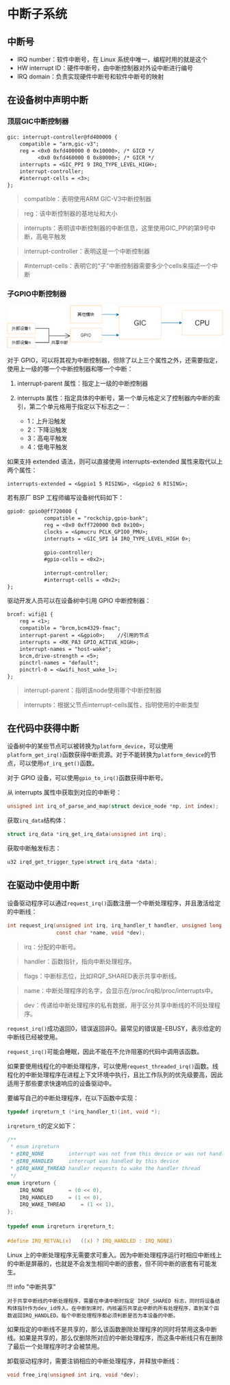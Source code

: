 # 中断子系统

## 中断号

- IRQ number：软件中断号，在 Linux 系统中唯一，编程时用的就是这个
- HW interrupt ID：硬件中断号，由中断控制器对外设中断进行编号
- IRQ domain：负责实现硬件中断号和软件中断号的映射

## 在设备树中声明中断

### 顶层GIC中断控制器

```dts title="rk3568.dtsi"
gic: interrupt-controller@fd400000 {
	compatible = "arm,gic-v3";
	reg = <0x0 0xfd400000 0 0x10000>, /* GICD */
	      <0x0 0xfd460000 0 0x80000>; /* GICR */
	interrupts = <GIC_PPI 9 IRQ_TYPE_LEVEL_HIGH>;
	interrupt-controller;
	#interrupt-cells = <3>;
};
```

> compatible：表明使用ARM GIC-V3中断控制器

> reg：该中断控制器的基地址和大小

> interrupts：表明该中断控制器的中断信息，这里使用GIC_PPI的第9号中断，高电平触发

> interrupt-controller：表明这是一个中断控制器

> \#interrupt-cells：表明它的“子”中断控制器需要多少个cells来描述一个中断

### 子GPIO中断控制器

![中断示意图](../../images/kernel/inter-controller.png)

对于 GPIO，可以将其视为中断控制器，但除了以上三个属性之外，还需要指定，使用上一级的哪一个中断控制器和哪一个中断：

1. interrupt-parent 属性：指定上一级的中断控制器

2. interrupts 属性：指定具体的中断号，第一个单元格定义了控制器内中断的索引，第二个单元格用于指定以下标志之一：

	- 1：上升沿触发
	- 2：下降沿触发
	- 3：高电平触发
	- 4：低电平触发

如果支持 extended 语法，则可以直接使用 interrupts-extended 属性来取代以上两个属性：

```DTS
interrupts-extended = <&gpio1 5 RISING>, <&gpio2 6 RISING>;
```

若有原厂 BSP 工程师编写设备树代码如下：

```DTS title="rk3399.dtsi"
gpio0: gpio0@ff720000 {
			compatible = "rockchip,gpio-bank";
			reg = <0x0 0xff720000 0x0 0x100>;
			clocks = <&pmucru PCLK_GPIO0_PMU>;
			interrupts = <GIC_SPI 14 IRQ_TYPE_LEVEL_HIGH 0>;

			gpio-controller;
			#gpio-cells = <0x2>;

			interrupt-controller;
			#interrupt-cells = <0x2>;
};
```

驱动开发人员可以在设备树中引用 GPIO 中断控制器：

```DTS title="rk3399-firefly.dts"
brcmf: wifi@1 {
	reg = <1>;
	compatible = "brcm,bcm4329-fmac";
	interrupt-parent = <&gpio0>;	//引用的节点
	interrupts = <RK_PA3 GPIO_ACTIVE_HIGH>;
	interrupt-names = "host-wake";
	brcm,drive-strength = <5>;
	pinctrl-names = "default";
	pinctrl-0 = <&wifi_host_wake_l>;
};
```

> interrupt-parent：指明该node使用哪个中断控制器

> interrupts：根据父节点interrupt-cells属性，指明使用的中断类型

## 在代码中获得中断

设备树中的某些节点可以被转换为`platform_device`，可以使用`platform_get_irq()`函数获得中断资源。对于不能转换为`platform_device`的节点，可以使用`of_irq_get()`函数。

对于 GPIO 设备，可以使用`gpio_to_irq()`函数获得中断号。

从 interrupts 属性中获取到对应的中断号：

```C
unsigned int irq_of_parse_and_map(struct device_node *np, int index);
```

获取`irq_data`结构体：

```C
struct irq_data *irq_get_irq_data(unsigned int irq);
```

获取中断触发标志：

```C
u32 irqd_get_trigger_type(struct irq_data *data);
```

## 在驱动中使用中断

设备驱动程序可以通过`request_irq()`函数注册一个中断处理程序，并且激活给定的中断线：

```C
int request_irq(unsigned int irq, irq_handler_t handler, unsigned long flags,
                const char *name, void *dev);
```

> irq：分配的中断号。

> handler：函数指针，指向中断处理程序。

> flags：中断标志位，比如IRQF_SHARED表示共享中断线。

> name：中断处理程序的名字，会显示在/proc/irq和/proc/interrupts中。

> dev：传递给中断处理程序的私有数据，用于区分共享中断线的不同处理程序。

`request_irq()`成功返回0，错误返回非0。最常见的错误是-EBUSY，表示给定的中断线已经被使用。

`request_irq()`可能会睡眠，因此不能在不允许阻塞的代码中调用该函数。

如果要使用线程化的中断处理程序，可以使用`request_threaded_irq()`函数。线程化的中断处理程序在进程上下文环境中执行，且比工作队列的优先级要高，因此适用于那些要求快速响应的设备驱动中。

要编写自己的中断处理程序，在以下函数中实现：

```C
typedef irqreturn_t (*irq_handler_t)(int, void *);
```

`irqreturn_t`的定义如下：

```C
/**
 * enum irqreturn
 * @IRQ_NONE		interrupt was not from this device or was not handled
 * @IRQ_HANDLED		interrupt was handled by this device
 * @IRQ_WAKE_THREAD	handler requests to wake the handler thread
 */
enum irqreturn {
	IRQ_NONE		= (0 << 0),
	IRQ_HANDLED		= (1 << 0),
	IRQ_WAKE_THREAD		= (1 << 1),
};

typedef enum irqreturn irqreturn_t;

#define IRQ_RETVAL(x)	((x) ? IRQ_HANDLED : IRQ_NONE)
```

Linux 上的中断处理程序无需要求可重入。因为中断处理程序运行时相应中断线上的中断是屏蔽的，也就是不会发生相同中断的嵌套，但不同中断的嵌套有可能发生。

!!! info "中断共享"

    对于共享中断线的中断处理程序，需要在申请中断时指定 IRQF_SHARED 标志，同时将设备结构体指针作为dev_id传入。在中断到来时，内核遍历共享此中断的所有处理程序，直到某个函数返回IRQ_HANDLED。每个中断处理程序都必须判断是否为本设备的中断。

如果指定的中断线不是共享的，那么该函数删除处理程序的同时将禁用这条中断线。如果是共享的，那么仅删除所对应的中断处理程序，而这条中断线只有在删除了最后一个处理程序时才会被禁用。

卸载驱动程序时，需要注销相应的中断处理程序，并释放中断线：

```C
void free_irq(unsigned int irq, void *dev);
```


